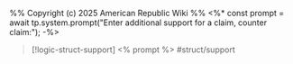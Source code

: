 %%
Copyright (c) 2025 American Republic Wiki
%%
<%* const prompt = await tp.system.prompt("Enter additional support for a claim, counter claim:"); -%>
>[!logic-struct-support]  <% prompt %> #struct/support
